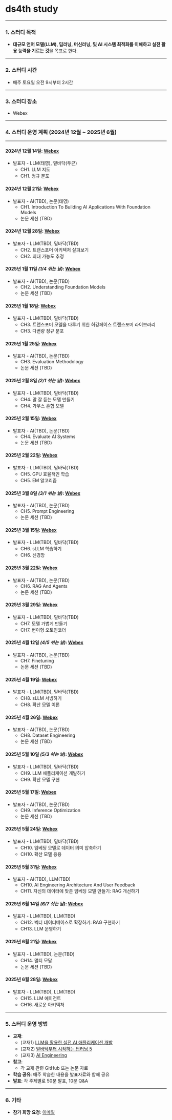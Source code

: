 # **ds4th study**

---

### **1. 스터디 목적**  
- **대규모 언어 모델(LLM), 딥러닝, 머신러닝, 및 AI 시스템 최적화를 이해하고 실전 활용 능력을 기르는 것**을 목표로 한다.

---

### **2. 스터디 시간**  
- 매주 토요일 오전 9시부터 2시간  

---

### **3. 스터디 장소**  
- Webex

---

### **4. 스터디 운영 계획 (2024년 12월 ~ 2025년 6월)**  

---

#### **2024년 12월 14일**: [Webex]()
- 발표자 - LLM(태영), 밑바닥(두균)  
  - CH1. LLM 지도  
  - CH1. 정규 분포  

#### **2024년 12월 21일**: [Webex]()
- 발표자 - AI(TBD), 논문(태영)  
  - CH1. Introduction To Building AI Applications With Foundation Models  
  - 논문 세션 (TBD)  

#### **2024년 12월 28일**: [Webex]()
- 발표자 - LLM(TBD), 밑바닥(TBD)  
  - CH2. 트랜스포머 아키텍처 살펴보기  
  - CH2. 최대 가능도 추정  

#### **2025년 1월 11일** *(1/4 쉬는 날)*: [Webex]()
- 발표자 - AI(TBD), 논문(TBD)  
  - CH2. Understanding Foundation Models  
  - 논문 세션 (TBD)  

#### **2025년 1월 18일**: [Webex]()
- 발표자 - LLM(TBD), 밑바닥(TBD)  
  - CH3. 트랜스포머 모델을 다루기 위한 허깅페이스 트랜스포머 라이브러리  
  - CH3. 다변량 정규 분포  

#### **2025년 1월 25일**: [Webex]()
- 발표자 - AI(TBD), 논문(TBD)  
  - CH3. Evaluation Methodology  
  - 논문 세션 (TBD)  

#### **2025년 2월 8일** *(2/1 쉬는 날)*: [Webex]()
- 발표자 - LLM(TBD), 밑바닥(TBD)  
  - CH4. 말 잘 듣는 모델 만들기  
  - CH4. 가우스 혼합 모델  

#### **2025년 2월 15일**: [Webex]()
- 발표자 - AI(TBD), 논문(TBD)  
  - CH4. Evaluate AI Systems  
  - 논문 세션 (TBD)  

#### **2025년 2월 22일**: [Webex]()
- 발표자 - LLM(TBD), 밑바닥(TBD)  
  - CH5. GPU 효율적인 학습  
  - CH5. EM 알고리즘  

#### **2025년 3월 8일** *(3/1 쉬는 날)*: [Webex]()
- 발표자 - AI(TBD), 논문(TBD)  
  - CH5. Prompt Engineering  
  - 논문 세션 (TBD)  

#### **2025년 3월 15일**: [Webex]()
- 발표자 - LLM(TBD), 밑바닥(TBD)  
  - CH6. sLLM 학습하기  
  - CH6. 신경망  

#### **2025년 3월 22일**: [Webex]()
- 발표자 - AI(TBD), 논문(TBD)  
  - CH6. RAG And Agents  
  - 논문 세션 (TBD)  

#### **2025년 3월 29일**: [Webex]()
- 발표자 - LLM(TBD), 밑바닥(TBD)  
  - CH7. 모델 가볍게 만들기  
  - CH7. 변이형 오토인코더  

#### **2025년 4월 12일** *(4/5 쉬는 날)*: [Webex]()
- 발표자 - AI(TBD), 논문(TBD)  
  - CH7. Finetuning  
  - 논문 세션 (TBD)  

#### **2025년 4월 19일**: [Webex]()
- 발표자 - LLM(TBD), 밑바닥(TBD)  
  - CH8. sLLM 서빙하기  
  - CH8. 확산 모델 이론  

#### **2025년 4월 26일**: [Webex]()
- 발표자 - AI(TBD), 논문(TBD)  
  - CH8. Dataset Engineering  
  - 논문 세션 (TBD)  

#### **2025년 5월 10일** *(5/3 쉬는 날)*: [Webex]()
- 발표자 - LLM(TBD), 밑바닥(TBD)  
  - CH9. LLM 애플리케이션 개발하기  
  - CH9. 확산 모델 구현  

#### **2025년 5월 17일**: [Webex]()
- 발표자 - AI(TBD), 논문(TBD)  
  - CH9. Inference Optimization  
  - 논문 세션 (TBD)  

#### **2025년 5월 24일**: [Webex]()
- 발표자 - LLM(TBD), 밑바닥(TBD)  
  - CH10. 임베딩 모델로 데이터 의미 압축하기
  - CH10. 확산 모델 응용

#### **2025년 5월 31일**: [Webex]()
- 발표자 - AI(TBD), LLM(TBD)
  - CH10. AI Engineering Architecture And User Feedback
  - CH11. 자신의 데이터에 맞춘 임베딩 모델 만들기: RAG 개선하기  

#### **2025년 6월 14일** *(6/7 쉬는 날)*: [Webex]()
- 발표자 - LLM(TBD), LLM(TBD)  
  - CH12. 벡터 데이터베이스로 확장하기: RAG 구현하기  
  - CH13. LLM 운영하기  

#### **2025년 6월 21일**: [Webex]()
- 발표자 - LLM(TBD), 논문(TBD)  
  - CH14. 멀티 모달  
  - 논문 세션 (TBD)  
 
#### **2025년 6월 28일**: [Webex]()
- 발표자 - LLM(TBD), LLM(TBD)  
  - CH15. LLM 에이전트  
  - CH16. 새로운 아키텍처  

---

### **5. 스터디 운영 방법**
- **교재**:
  - (교재1) [LLM을 활용한 실전 AI 애플리케이션 개발](https://ridibooks.com/books/3649000042?_rdt_sid=category_bestsellers&_rdt_idx=5&_rdt_arg=2220)  
  - (교재2) [밑바닥부터 시작하는 딥러닝 5](https://ridibooks.com/books/443001394?_rdt_sid=BookDetailHomeSeriesMemberBookList&_rdt_idx=4&_s_id=)  
  - (교재3) [AI Engineering](https://www.oreilly.com/library/view/ai-engineering/9781098166298/)  
- **참고**:
  - 각 교재 관련 GitHub 또는 논문 자료
- **학습 공유**: 매주 학습한 내용을 발표자료와 함께 공유  
- **발표**: 각 주제별로 50분 발표, 10분 Q&A  

---

### **6. 기타**
- **참가 희망 요청**: [이메일](restful3@gmail.com)
